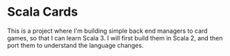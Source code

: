 # Scala Cards

This is a project where I'm building simple back end managers to card games, so that I can learn Scala 3.  I will first build them in Scala 2, and then port them to understand the language changes.
